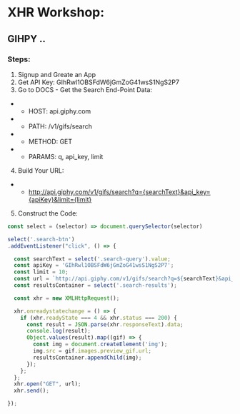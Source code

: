 # XHR Workshop:

## GIHPY ..

### Steps:
1. Signup and Greate an App
2. Get API Key: GIhRwl1OBSFdW6jGmZoG41wsS1NgS2P7
3. Go to DOCS - Get the Search End-Point Data:
- - HOST: api.giphy.com
- - PATH: /v1/gifs/search
- - METHOD: GET
- - PARAMS: q, api_key, limit

4. Build Your URL:
- - http://api.giphy.com/v1/gifs/search?q={searchText}&api_key={apiKey}&limit={limit}

5. Construct the Code: 
``` javascript
const select = (selector) => document.querySelector(selector)

select('.search-btn')
.addEventListener("click", () => {

  const searchText = select('.search-query').value;
  const apiKey = 'GIhRwl1OBSFdW6jGmZoG41wsS1NgS2P7';
  const limit = 10;
  const url = `http://api.giphy.com/v1/gifs/search?q=${searchText}&api_key=${apiKey}&limit=${limit}`;
  const resultsContainer = select('.search-results');

  const xhr = new XMLHttpRequest();

  xhr.onreadystatechange = () => {
    if (xhr.readyState === 4 && xhr.status === 200) {
      const result = JSON.parse(xhr.responseText).data;
      console.log(result);
      Object.values(result).map((gif) => {
        const img = document.createElement('img');
        img.src = gif.images.preview_gif.url;
        resultsContainer.appendChild(img);
      });
    };
  };
  xhr.open("GET", url);
  xhr.send();

});
```

